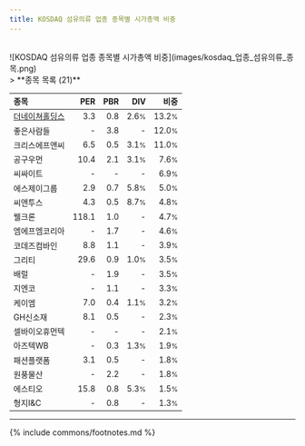 ```yaml
---
title: KOSDAQ 섬유의류 업종 종목별 시가총액 비중
---
```

<br>
![KOSDAQ 섬유의류 업종 종목별 시가총액 비중](images/kosdaq_업종_섬유의류_종목.png)
<br>
> **종목 목록 (21)**<a id="list"></a>

| **종목** | **PER** | **PBR** | **DIV** | **비중** |
| :------- | ------: | ------: | ------: | -------: |
| [더네이쳐홀딩스](/298540/) | 3.3 | 0.8 | 2.6<small>%</small> | 13.2<small>%</small> |
| 좋은사람들 | - | 3.8 | - | 12.0<small>%</small> |
| 크리스에프앤씨 | 6.5 | 0.5 | 3.1<small>%</small> | 11.0<small>%</small> |
| 공구우먼 | 10.4 | 2.1 | 3.1<small>%</small> | 7.6<small>%</small> |
| 씨싸이트 | - | - | - | 6.9<small>%</small> |
| 에스제이그룹 | 2.9 | 0.7 | 5.8<small>%</small> | 5.0<small>%</small> |
| 씨앤투스 | 4.3 | 0.5 | 8.7<small>%</small> | 4.8<small>%</small> |
| 웰크론 | 118.1 | 1.0 | - | 4.7<small>%</small> |
| 엠에프엠코리아 | - | 1.7 | - | 4.6<small>%</small> |
| 코데즈컴바인 | 8.8 | 1.1 | - | 3.9<small>%</small> |
| 그리티 | 29.6 | 0.9 | 1.0<small>%</small> | 3.5<small>%</small> |
| 배럴 | - | 1.9 | - | 3.5<small>%</small> |
| 지엔코 | - | 1.1 | - | 3.3<small>%</small> |
| 케이엠 | 7.0 | 0.4 | 1.1<small>%</small> | 3.2<small>%</small> |
| GH신소재 | 8.1 | 0.5 | - | 2.3<small>%</small> |
| 셀바이오휴먼텍 | - | - | - | 2.1<small>%</small> |
| 아즈텍WB | - | 0.3 | 1.3<small>%</small> | 1.9<small>%</small> |
| 패션플랫폼 | 3.1 | 0.5 | - | 1.8<small>%</small> |
| 원풍물산 | - | 2.2 | - | 1.8<small>%</small> |
| 에스티오 | 15.8 | 0.8 | 5.3<small>%</small> | 1.5<small>%</small> |
| 형지I&C | - | 0.8 | - | 1.3<small>%</small> |

---
{% include commons/footnotes.md %}